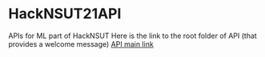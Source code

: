 # HackNSUT21API
APIs for ML part of HackNSUT 
Here is the link to the root folder of API (that provides a welcome message)
[API main link](https://hacknsut21api.herokuapp.com/)
